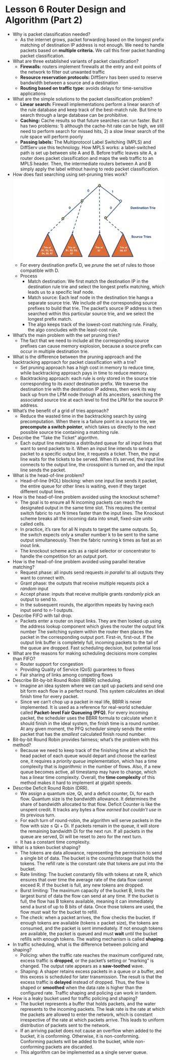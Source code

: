 # Lesson 6 Router Design and Algorithm (Part 2)

- Why is packet classification needed?
    - As the internet grows, packet forwarding based on the longest prefix matching of destination IP address is not enough. We need to handle packets based on **multiple criteria.** We call this finer packet handling packet classification.
- What are three established variants of packet classification?
    - **Firewalls:** routers implement firewalls at the entry and exit points of the network to filter out unwanted traffic
    - **Resource reservation protocols:** DiffServ has been used to reserve bandwidth between a source and a destination
    - **Routing based on traffic type:** avoids delays for time-sensitive applications
- What are the simple solutions to the packet classification problem?
    - **Linear search:** Firewall implementations perform a linear search of the rule database and keep track of the best-match rule. But time to search through a large database can be prohibitive.
    - **Caching:** Cache results so that future searches can run faster. But it has two problems: 1) although the cache-hit rate can be high, we still need to perform search for missed hits, 2) a slow linear search of the rule space will perform poorly
    - **Passing labels:** The Multiprotocol Label Switching (MPLS) and DiffServ use this technology. How MPLS works: a label-switched path is set up between site A and B. Before traffic leaves site A, a router does packet classification and maps the web traffic to an MPLS header. Then, the intermediate routers between A and B simply apply the label without having to redo packet classification.
- How does fast searching using set-pruning tries work?
    ![Set-Pruning Trie](images/lesson6_trie.PNG)
    - For every destination prefix D, we *prune* the set of rules to those compatible with D.
    - Process
        - Match destination: We first match the destination IP in the destination rule trie and select the longest prefix matching, which leads us to a specific leaf node.
        - Match source: Each leaf node in the destination trie hangs a separate source trie. We include *all* the corresponding source prefixes to build that trie. The packet’s source IP address is then searched within this particular source trie, and we select the longest prefix match.
        - The algo keeps track of the lowest-cost matching rule. Finally, the algo concludes with the least-cost rule.
- What’s the main problem with the set pruning tries?
    - The fact that we need to include all the corresponding source prefixes can cause memory explosion, because a source prefix can occur in multiple destination trie.
- What is the difference between the pruning approach and the backtracking approach for packet classification with a trie?
    - Set pruning approach has a high cost in memory to reduce time, while backtracking approach pays in time to reduce memory.
    - Backtracking approach: each rule is only stored in the source trie corresponding to its *exact* destination prefix. We traverse the destination trie with the destination IP address, then work its way back up from the LPM node through all its ancestors, searching the associated source trie at each level to find the LPM for the source IP address.
- What’s the benefit of a grid of tries approach?
    - Reduce the wasted time in the backtracking search by using precomputation. When there is a failure point in a source trie, we **precompute a switch pointer**, which takes us directly to the next possible source trie containing a matching rule.
- Describe the “Take the Ticket” algorithm.
    - Each output line maintains a distributed queue for all input lines that want to send packets to it. When an input line intends to send a packet to a specific output line, it requests a ticket. Then, the input line waits for the tickets to be served. When it’s served, the input line connects to the output line, the crosspoint is turned on, and the input line sends the packet.
- What is the head-of-line problem?
    - Head-of-line (HOL) blocking: when one input line sends it packet, the entire queue for other lines is waiting, even if they target different output lines.
- How is the head-of-line problem avoided using the knockout scheme?
    - The goal is to ensure all N incoming packets can reach the designated output in the same time slot. This requires the central switch fabric to run N times faster than the input lines. The Knockout scheme breaks all the incoming data into small, fixed-size units called cells.
    - In practice, it’s rare for all N inputs to target the same outputs. So, the switch expects only a smaller number k to be sent to the same output simultaneously. Then the fabric running k times as fast as an inout link.
    - The knockout scheme acts as a rapid selector or concentrator to handle the competition for an output port.
- How is the head-of-line problem avoided using parallel iterative matching?
    - Request phase: all inputs send requests *in parallel* to all outputs they want to connect with.
    - Grant phase: the outputs that receive multiple requests pick a *random* input
    - Accept phase: inputs that receive multiple grants *randomly* pick an output to send to.
    - In the subsequent rounds, the algorithm repeats by having each input send to n-1 outputs.
- Describe FIFO with tail drop.
    - Packets enter a router on input links. They are then looked up using the address lookup component which gives the router the output link number The switching system within the router then places the packet in the corresponding output port. First-in, first-out. If the output link buffer is completely full, incoming packets to the tail of the queue are dropped. Fast scheduling decision, but potential loss
- What are the reasons for making scheduling decisions more complex than FIFO?
    - Router support for congestion
    - Providing Quality of Service (QoS) guarantees to flows
    - Fair sharing of links among competing flows
- Describe Bit-by-bit Round Robin (BBRR) scheduling.
    - Imagine an idea system where we can spit up packets and send one bit form each flow in a perfect round. This system calculates an ideal finish time for every packet.
    - Since we can’t chop up a packet in real life, BBRR is never implemented. It is used as a reference for real-world scheduler called **Packet-level Fair Queueing (PFQ)**. For every incoming packet, the scheduler uses the BBRR formula to calculate when it should finish in the ideal system, the finish time is a round number. At any given moment, the PFQ scheduler simply sends the entire packet that has the *smallest* calculated finish round number.
- Bit-by-bit Round Robin provides fairness; what’s the problem with this method?
    - Because we need to keep track of the finishing time at which the head packet of each queue would depart and choose the earliest one, it requires a *priority queue* implementation, which has a time complexity that is *logarithmic* in the number of flows. Also, if a new queue becomes active, all timestamp may have to change, which has a linear time complexity. Overall, the **time complexity** of this method makes it hard to implement at gigabit speeds.
- Describe Deficit Round Robin (DRR).
    - We assign a quantum size, Qi, and a deficit counter, Di, for each flow. Quantum size is the bandwidth allowance. It determines the share of bandwidth allocated to that flow. Deficit Counter is like the unspent credit. It tracks any bytes a flow *earned but couldn’t use* in its previous turn.
    - For each turn of round-robin, the algorithm will serve packets in the flow with size ≤ Qi + Di. If packets remain in the queue, it will store the remaining bandwidth Di for the next run. If all packets in the queue are served, Di will be reset to zero for the next turn.
    - It has a constant time complexity.
- What is a token bucket shaping?
    - The tokens are data allowance, representing the permission to send a single bit of data. The bucket is the counter/storage that holds the tokens. The refill rate is the constant rate that tokens are put into the bucket.
    - Rate limiting: The bucket constantly fills with tokens at rate R, which ensures that over time the average rate of the data flow cannot exceed R. If the bucket is full, any new tokens are dropped.
    - Burst limiting: The maximum capacity of the bucket B, limits the largest burst of data the flow can send at any time. If the bucket is full, the flow has B tokens available, meaning it can immediately send a burst of up to B bits of data. Once those tokens are used, the flow must wait for the bucket to refill.
    - The check: when a packet arrives, the flow checks the bucket. If enough tokens are available (tokens ≥ packet size), the tokens are consumed, and the packet is sent immediately. If not enough tokens are available, the packet is queued and must **wait** until the bucket refills with enough tokens. The waiting mechanism is called **shaping**.
- In traffic scheduling, what is the difference between policing and shaping?
    - Policing: when the traffic rate reaches the maximum configured rate, excess traffic is **dropped**, or the packet’s setting or “marking” is changed. The output rate appears as a **saw-toothed** wave.
    - Shaping: A shaper retains excess packets in a queue or a buffer, and this excess is scheduled for later transmission. The result is that the excess traffic is **delayed** instead of dropped. Thus, the flow is shaped or **smoothed** when the data rate is higher than the configured rate. Traffic shaping and policing can work in tandem.
- How is a leaky bucket used for traffic policing and shaping?
    - The bucket represents a buffer that holds packets, and the water represents to the incoming packets. The leak rate is the rate at which the packets are allowed to enter the network, which is constant irrespective of the rate at which packets arrive. This leads to uniform distribution of packets sent to the network.
    - If an arriving packet does not cause an overflow when added to the bucket, it is conforming. Otherwise, it is non-conforming. Conforming packets will be added to the bucket, while non-conforming packets are discarded.
    - This algorithm can be implemented as a single server queue.